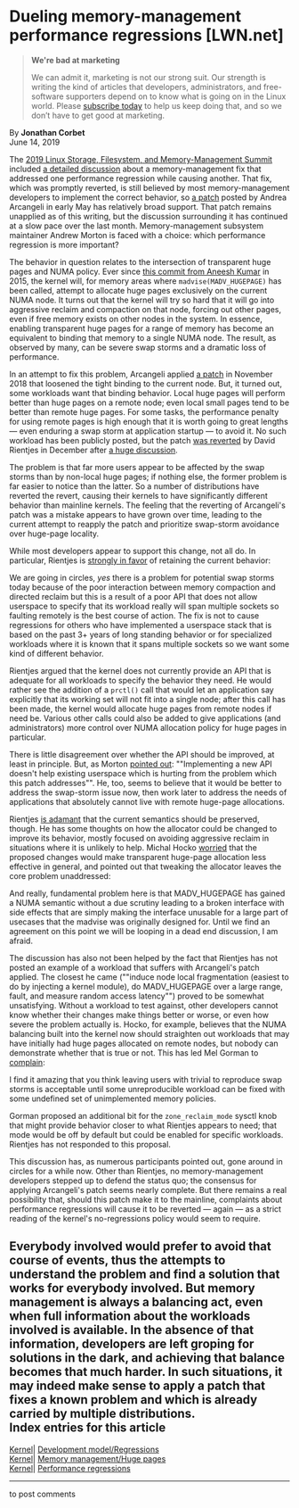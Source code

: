 # Dueling memory-management performance regressions [LWN.net]

> **We're bad at marketing**
> 
> We can admit it, marketing is not our strong suit. Our strength is writing the kind of articles that developers, administrators, and free-software supporters depend on to know what is going on in the Linux world. Please [subscribe today](/Promo/nsn-bad/subscribe) to help us keep doing that, and so we don’t have to get good at marketing. 

By **Jonathan Corbet**  
June 14, 2019 

The [2019 Linux Storage, Filesystem, and Memory-Management Summit](/Articles/lsfmm2019/) included [a detailed discussion](/Articles/787434/) about a memory-management fix that addressed one performance regression while causing another. That fix, which was promptly reverted, is still believed by most memory-management developers to implement the correct behavior, so [a patch](/ml/linux-kernel/20190503223146.2312-3-aarcange@redhat.com/) posted by Andrea Arcangeli in early May has relatively broad support. That patch remains unapplied as of this writing, but the discussion surrounding it has continued at a slow pace over the last month. Memory-management subsystem maintainer Andrew Morton is faced with a choice: which performance regression is more important? 

The behavior in question relates to the intersection of transparent huge pages and NUMA policy. Ever since [this commit from Aneesh Kumar](https://git.kernel.org/linus/077fcf116c8c) in 2015, the kernel will, for memory areas where `madvise(MADV_HUGEPAGE)` has been called, attempt to allocate huge pages exclusively on the current NUMA node. It turns out that the kernel will try so hard that it will go into aggressive reclaim and compaction on that node, forcing out other pages, even if free memory exists on other nodes in the system. In essence, enabling transparent huge pages for a range of memory has become an equivalent to binding that memory to a single NUMA node. The result, as observed by many, can be severe swap storms and a dramatic loss of performance. 

In an attempt to fix this problem, Arcangeli applied [a patch](http://git.kernel.org/linus/ac5b2c18911ffe95) in November 2018 that loosened the tight binding to the current node. But, it turned out, some workloads want that binding behavior. Local huge pages will perform better than huge pages on a remote node; even local small pages tend to be better than remote huge pages. For some tasks, the performance penalty for using remote pages is high enough that it is worth going to great lengths — even enduring a swap storm at application startup — to avoid it. No such workload has been publicly posted, but the patch [was reverted](https://git.kernel.org/linus/2f0799a0ffc0) by David Rientjes in December after [a huge discussion](/ml/linux-kernel/20181127062503.GH6163@shao2-debian/). 

The problem is that far more users appear to be affected by the swap storms than by non-local huge pages; if nothing else, the former problem is far easier to notice than the latter. So a number of distributions have reverted the revert, causing their kernels to have significantly different behavior than mainline kernels. The feeling that the reverting of Arcangeli's patch was a mistake appears to have grown over time, leading to the current attempt to reapply the patch and prioritize swap-storm avoidance over huge-page locality. 

While most developers appear to support this change, not all do. In particular, Rientjes is [strongly in favor](/ml/linux-kernel/alpine.DEB.2.21.1905201018480.96074@chino.kir.corp.google.com/) of retaining the current behavior: 

We are going in circles, *yes* there is a problem for potential swap storms today because of the poor interaction between memory compaction and directed reclaim but this is a result of a poor API that does not allow userspace to specify that its workload really will span multiple sockets so faulting remotely is the best course of action. The fix is not to cause regressions for others who have implemented a userspace stack that is based on the past 3+ years of long standing behavior or for specialized workloads where it is known that it spans multiple sockets so we want some kind of different behavior. 

Rientjes argued that the kernel does not currently provide an API that is adequate for all workloads to specify the behavior they need. He would rather see the addition of a `prctl()` call that would let an application say explicitly that its working set will not fit into a single node; after this call has been made, the kernel would allocate huge pages from remote nodes if need be. Various other calls could also be added to give applications (and administrators) more control over NUMA allocation policy for huge pages in particular. 

There is little disagreement over whether the API should be improved, at least in principle. But, as Morton [pointed out](/ml/linux-kernel/20190523175737.2fb5b997df85b5d117092b5b@linux-foundation.org/): ""Implementing a new API doesn't help existing userspace which is hurting from the problem which this patch addresses"". He, too, seems to believe that it would be better to address the swap-storm issue now, then work later to address the needs of applications that absolutely cannot live with remote huge-page allocations. 

Rientjes [is adamant](/ml/linux-kernel/alpine.DEB.2.21.1906061451001.121338@chino.kir.corp.google.com/) that the current semantics should be preserved, though. He has some thoughts on how the allocator could be changed to improve its behavior, mostly focused on avoiding aggressive reclaim in situations where it is unlikely to help. Michal Hocko [worried](/ml/linux-kernel/20190607083255.GA18435@dhcp22.suse.cz/) that the proposed changes would make transparent huge-page allocation less effective in general, and pointed out that tweaking the allocator leaves the core problem unaddressed: 

And really, fundamental problem here is that MADV_HUGEPAGE has gained a NUMA semantic without a due scrutiny leading to a broken interface with side effects that are simply making the interface unusable for a large part of usecases that the madvise was originally designed for. Until we find an agreement on this point we will be looping in a dead end discussion, I am afraid. 

The discussion has also not been helped by the fact that Rientjes has not posted an example of a workload that suffers with Arcangeli's patch applied. The closest he came (""induce node local fragmentation (easiest to do by injecting a kernel module), do MADV_HUGEPAGE over a large range, fault, and measure random access latency"") proved to be somewhat unsatisfying. Without a workload to test against, other developers cannot know whether their changes make things better or worse, or even how severe the problem actually is. Hocko, for example, believes that the NUMA balancing built into the kernel now should straighten out workloads that may have initially had huge pages allocated on remote nodes, but nobody can demonstrate whether that is true or not. This has led Mel Gorman to [complain](/ml/linux-kernel/20190524100702.GD23719@suse.de/): 

I find it amazing that you think leaving users with trivial to reproduce swap storms is acceptable until some unreproducible workload can be fixed with some undefined set of unimplemented memory policies. 

Gorman proposed an additional bit for the `zone_reclaim_mode` sysctl knob that might provide behavior closer to what Rientjes appears to need; that mode would be off by default but could be enabled for specific workloads. Rientjes has not responded to this proposal. 

This discussion has, as numerous participants pointed out, gone around in circles for a while now. Other than Rientjes, no memory-management developers stepped up to defend the status quo; the consensus for applying Arcangeli's patch seems nearly complete. But there remains a real possibility that, should this patch make it to the mainline, complaints about performance regressions will cause it to be reverted — again — as a strict reading of the kernel's no-regressions policy would seem to require. 

Everybody involved would prefer to avoid that course of events, thus the attempts to understand the problem and find a solution that works for everybody involved. But memory management is always a balancing act, even when full information about the workloads involved is available. In the absence of that information, developers are left groping for solutions in the dark, and achieving that balance becomes that much harder. In such situations, it may indeed make sense to apply a patch that fixes a known problem and which is already carried by multiple distributions.  
Index entries for this article  
---  
[Kernel](/Kernel/Index)| [Development model/Regressions](/Kernel/Index#Development_model-Regressions)  
[Kernel](/Kernel/Index)| [Memory management/Huge pages](/Kernel/Index#Memory_management-Huge_pages)  
[Kernel](/Kernel/Index)| [Performance regressions](/Kernel/Index#Performance_regressions)  
  


* * *

to post comments 
